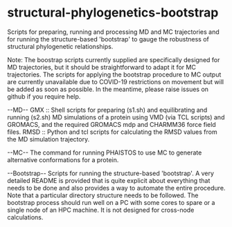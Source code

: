 # structural-phylogenetics-bootstrap
Scripts for preparing, running and processing MD and MC trajectories and for running the structure-based 'bootstrap' to gauge the robustness of structural phylogenetic relationships.

Note: The boostrap scripts currently supplied are specifically designed for MD trajectories, but it should be straightforward to adapt it for MC trajectories. The scripts for applying the bootstrap procedure to MC output are currently unavailable due to COVID-19 restrictions on movement but will be added as soon as possible. In the meantime, please raise issues on github if you require help.

--MD--
GMX :: Shell scripts for preparing (s1.sh) and equilibrating and running (s2.sh) MD simulations of a protein using VMD (via TCL scripts) and GROMACS, and the required GROMACS mdp and CHARMM36 force field files.
RMSD :: Python and tcl scripts for calculating the RMSD values from the MD simulation trajectory.


--MC--
The command for running PHAISTOS to use MC to generate alternative conformations for a protein.


--Bootstrap--
Scripts for running the structure-based 'bootstrap'. A very detailed README is provided that is quite explicit about everything that needs to be done and also provides a way to automate the entire procedure. Note that a particular directory structure needs to be followed. The bootstrap process should run well on a PC with some cores to spare or a single node of an HPC machine. It is not designed for cross-node calculations.

